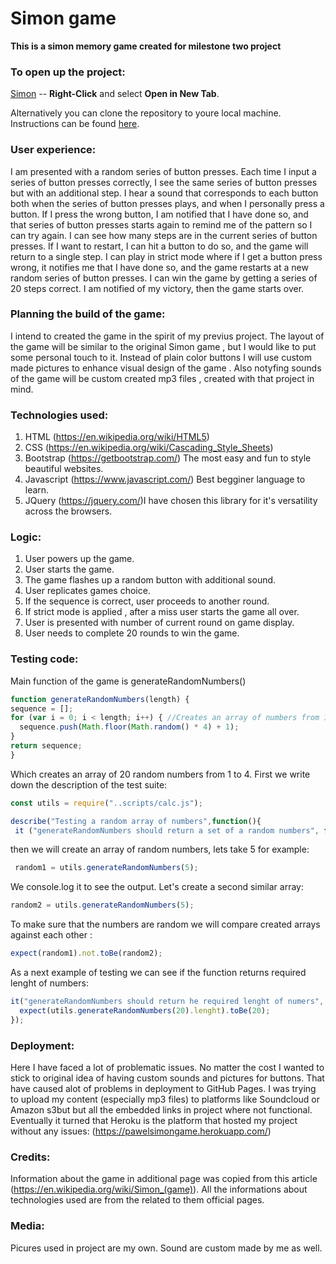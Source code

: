   # Simon game
 
  **This is a simon memory game created for milestone two project**
 
  ### To open up the project:
  [Simon](https://pawelsimongame.herokuapp.com/) -- **Right-Click** and
  select **Open in New Tab**.
   
  Alternatively you can clone the repository to youre local machine.
  Instructions can be found [here](https://help.github.com/articles/importing-a-git-repository-using-the-command-line/).
 
  ### User experience:
  I am presented with a random series of button presses.
  Each time I input a series of button presses correctly, I see the same series of button presses but with an additional step.
  I hear a sound that corresponds to each button both when the series of button presses plays, and when I personally press a button.
  If I press the wrong button, I am notified that I have done so, and that series of button presses starts again to remind me of the pattern so I can try again.
  I can see how many steps are in the current series of button presses.
  If I want to restart, I can hit a button to do so, and the game will return to a single step.
  I can play in strict mode where if I get a button press wrong, it notifies me that I have done so, and the game restarts at a new random series of button presses.
  I can win the game by getting a series of 20 steps correct. I am notified of my victory, then the game starts over.
 
  ### Planning the build of the game:
  
   I intend to created the game in the spirit of my previus project. The layout of the game will be similar to the original Simon game , 
  but I would like to put some personal touch to it. Instead of plain color buttons I will use custom made pictures to enhance visual 
  design of the game . 
   Also notyfing sounds of the game will be custom created mp3 files , created with that project in mind. 
 
  ### Technologies used:
  
  1. HTML (https://en.wikipedia.org/wiki/HTML5)
  2. CSS (https://en.wikipedia.org/wiki/Cascading_Style_Sheets)
  3. Bootstrap (https://getbootstrap.com/) The most easy and fun to style beautiful websites.
  4. Javascript (https://www.javascript.com/) Best begginer language to learn. 
  5. JQuery (https://jquery.com/)I have chosen this library for it's versatility across the browsers.
 
  ### Logic:
 
  1. User powers up the game.
  2. User starts the game.
  3. The game flashes up a random button with additional sound.
  4. User replicates games choice. 
  5. If the sequence is correct, user proceeds to another round. 
  6. If strict mode is applied , after a miss user starts the game all over. 
  7. User is presented with number of current round on game display. 
  8. User needs to complete 20 rounds to win the game. 
  
 ### Testing code:
 
  Main function of the game is generateRandomNumbers() 
  
  ```javascript
  function generateRandomNumbers(length) {
  sequence = [];
  for (var i = 0; i < length; i++) { //Creates an array of numbers from 1 to 4 depending on length
    sequence.push(Math.floor(Math.random() * 4) + 1);
  }
  return sequence;
 }
  ```
 Which creates an array of 20 random numbers from 1 to 4. First we write down the description of the test 
 suite:
 
 ```javascript
 const utils = require("..scripts/calc.js");
 
 describe("Testing a random array of numbers",function(){
  it ("generateRandomNumbers should return a set of a random numbers", function(){
 ```
 then we will create an array of random numbers, lets take 5 for example:

 ```javascript
  random1 = utils.generateRandomNumbers(5);
  ```
  We console.log it to see the output. Let's create a second similar array:
  
  ```javascript
  random2 = utils.generateRandomNumbers(5);
  ```
  To make sure that the numbers are random we will compare created arrays against each other :
  
  ```javascript
  expect(random1).not.toBe(random2);
  ```
  As a next example of testing we can see if the function returns required lenght of numbers:
  
  ```javascript
  it("generateRandomNumbers should return he required lenght of numers", function(){
    expect(utils.generateRandomNumbers(20).lenght).toBe(20);
  });
  ```


  ### Deployment:
  
  Here I have faced a lot of problematic issues. No matter the cost I wanted to stick to original idea of having 
  custom sounds and pictures for buttons. That have caused alot of problems in deployment to GitHub Pages. I was 
  trying to upload my content (especially mp3 files) to platforms like Soundcloud or Amazon s3but but all the 
  embedded links in project where not functional. Eventually it turned that Heroku is the platform that hosted
  my project without any issues: (https://pawelsimongame.herokuapp.com/)
  
  ### Credits:
  
  Information about the game in additional page was copied from this article (https://en.wikipedia.org/wiki/Simon_(game)).
  All the informations about technologies used are from the related to them official pages.
  
  ### Media:
  
  Picures used in project are my own. 
  Sound are custom made by me as well. 
  
  
  

 


 
 


